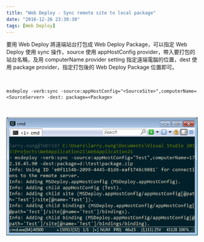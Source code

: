 ```yaml
---
title: "Web Deploy - Sync remote site to local package"
date: "2016-12-26 23:30:30"
tags: [Web Deploy]
---
```



要用 Web Deploy 將遠端站台打包成 Web Deploy Package，可以指定 Web Deploy 使用 sync 操作，source 使用 appHostConfig provider，帶入要打包的站台名稱，及用 computerName provider setting 指定遠端電腦的位置，dest 使用 package provider，指定打包後的 Web Deploy Package 位置即可。

<!-- More -->

<br/>

    msdeploy -verb:sync -source:appHostConfig="<SourceSite>",computerName=<SourceServer> -dest: package=<Package> 

<br/>


![1.png](1.png)

<br/>
